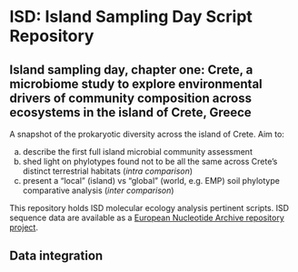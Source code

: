 # ISD: Island Sampling Day Script Repository
## Island sampling day, chapter one: Crete, a microbiome study to explore environmental drivers of community composition across ecosystems in the island of Crete, Greece
A snapshot of the prokaryotic diversity across the island of Crete. Aim to:
<ol type="a">
  <li>describe the first full island microbial community assessment</li>
  <li>shed light on phylotypes found not to be all the same across Crete’s distinct terrestrial habitats (<i>intra comparison</i>)</li>
  <li>present a “local” (island) vs “global” (world, e.g. EMP) soil phylotype comparative analysis (<i>inter comparison</i>)</li>
</ol>
This repository holds ISD molecular ecology analysis pertinent scripts.
ISD sequence data are available as a <a href="https://www.ebi.ac.uk/ena/data/view/PRJEB21776" target="blank">European Nucleotide Archive repository project</a>.

## Data integration
